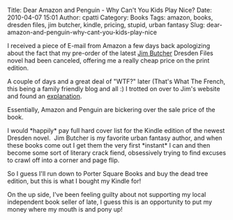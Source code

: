 Title: Dear Amazon and Penguin - Why Can't You Kids Play Nice?
Date: 2010-04-07 15:01
Author: cpatti
Category: Books
Tags: amazon, books, dresden files, jim butcher, kindle, pricing, stupid, urban fantasy
Slug: dear-amazon-and-penguin-why-cant-you-kids-play-nice

<!-- body {margin:8px} .LW-yrriRe {font:normal x-small arial} -->

I received a piece of E-mail from Amazon a few days back apologizing
about the fact that my pre-order of the latest [Jim
Butcher](www.jimbutcher.com) Dresden Files novel had been canceled,
offering me a really cheap price on the print edition.

<!--more-->

A couple of days and a great deal of "WTF?" later (That's What The
French, this being a family friendly blog and all :) I trotted on over
to Jim's website and found an
[explanation](http://www.jim-butcher.com/news/000362.php).

Essentially, Amazon and Penguin are bickering over the sale price of the
book.

I would \*happily\* pay full hard cover list for the Kindle edition of
the newest Dresden novel.  Jim Butcher is my favorite urban fantasy
author, and when these books come out I get them the very
first \*instant\* I can and then become some sort of literary crack
fiend, obsessively trying to find excuses to crawl off into a corner and
page flip.

<div>

So I guess I'll run down to Porter Square Books and buy the dead tree
edition, but this is what I bought my Kindle for!

</div>

<div>

</div>

<div>

On the up side, I've been feeling guilty about not supporting my local
independent book seller of late, I guess this is an opportunity to put
my money where my mouth is and pony up!

</div>

<div>

</div>
